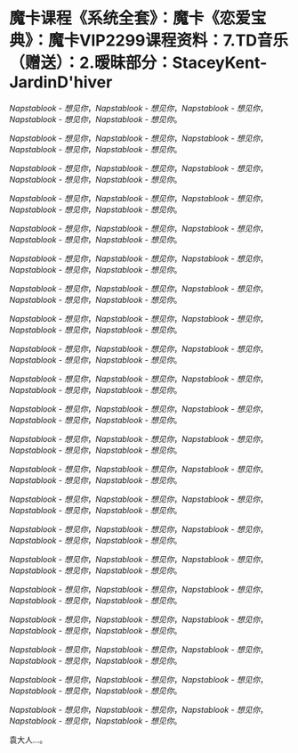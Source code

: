 # 魔卡课程《系统全套》：魔卡《恋爱宝典》：魔卡VIP2299课程资料：7.TD音乐（赠送）：2.暧昧部分：StaceyKent-JardinD'hiver

*Napstablook - 想见你*，*Napstablook - 想见你*，*Napstablook - 想见你*，*Napstablook - 想见你*，*Napstablook - 想见你*。

*Napstablook - 想见你*，*Napstablook - 想见你*，*Napstablook - 想见你*，*Napstablook - 想见你*，*Napstablook - 想见你*。

*Napstablook - 想见你*，*Napstablook - 想见你*，*Napstablook - 想见你*，*Napstablook - 想见你*，*Napstablook - 想见你*。

*Napstablook - 想见你*，*Napstablook - 想见你*，*Napstablook - 想见你*，*Napstablook - 想见你*，*Napstablook - 想见你*。

*Napstablook - 想见你*，*Napstablook - 想见你*，*Napstablook - 想见你*，*Napstablook - 想见你*，*Napstablook - 想见你*。

*Napstablook - 想见你*，*Napstablook - 想见你*，*Napstablook - 想见你*，*Napstablook - 想见你*，*Napstablook - 想见你*。

*Napstablook - 想见你*，*Napstablook - 想见你*，*Napstablook - 想见你*，*Napstablook - 想见你*，*Napstablook - 想见你*。

*Napstablook - 想见你*，*Napstablook - 想见你*，*Napstablook - 想见你*，*Napstablook - 想见你*，*Napstablook - 想见你*。

*Napstablook - 想见你*，*Napstablook - 想见你*，*Napstablook - 想见你*，*Napstablook - 想见你*，*Napstablook - 想见你*。

*Napstablook - 想见你*，*Napstablook - 想见你*，*Napstablook - 想见你*，*Napstablook - 想见你*，*Napstablook - 想见你*。

*Napstablook - 想见你*，*Napstablook - 想见你*，*Napstablook - 想见你*，*Napstablook - 想见你*，*Napstablook - 想见你*。

*Napstablook - 想见你*，*Napstablook - 想见你*，*Napstablook - 想见你*，*Napstablook - 想见你*，*Napstablook - 想见你*。

*Napstablook - 想见你*，*Napstablook - 想见你*，*Napstablook - 想见你*，*Napstablook - 想见你*，*Napstablook - 想见你*。

*Napstablook - 想见你*，*Napstablook - 想见你*，*Napstablook - 想见你*，*Napstablook - 想见你*，*Napstablook - 想见你*。

*Napstablook - 想见你*，*Napstablook - 想见你*，*Napstablook - 想见你*，*Napstablook - 想见你*，*Napstablook - 想见你*。

*Napstablook - 想见你*，*Napstablook - 想见你*，*Napstablook - 想见你*，*Napstablook - 想见你*，*Napstablook - 想见你*。

*Napstablook - 想见你*，*Napstablook - 想见你*，*Napstablook - 想见你*，*Napstablook - 想见你*，*Napstablook - 想见你*。

*Napstablook - 想见你*，*Napstablook - 想见你*，*Napstablook - 想见你*，*Napstablook - 想见你*，*Napstablook - 想见你*。

*Napstablook - 想见你*，*Napstablook - 想见你*，*Napstablook - 想见你*，*Napstablook - 想见你*，*Napstablook - 想见你*。

*Napstablook - 想见你*，*Napstablook - 想见你*，*Napstablook - 想见你*，*Napstablook - 想见你*，*Napstablook - 想见你*。

*Napstablook - 想见你*，*Napstablook - 想见你*，*Napstablook - 想见你*，*Napstablook - 想见你*，*Napstablook - 想见你*。

袁大人…。
